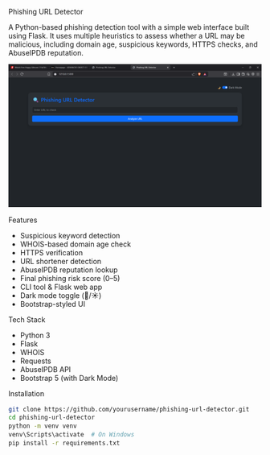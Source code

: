 Phishing URL Detector

A Python-based phishing detection tool with a simple web interface built using Flask. It uses multiple heuristics to assess whether a URL may be malicious, including domain age, suspicious keywords, HTTPS checks, and AbuseIPDB reputation.

![App Screenshot](demo.png)


Features

- Suspicious keyword detection
-  WHOIS-based domain age check
-  HTTPS verification
-  URL shortener detection
-  AbuseIPDB reputation lookup
-  Final phishing risk score (0–5)
-  CLI tool & Flask web app
-  Dark mode toggle (🌙/☀️)
-  Bootstrap-styled UI



Tech Stack

- Python 3
- Flask
- WHOIS
- Requests
- AbuseIPDB API
- Bootstrap 5 (with Dark Mode)


Installation

```bash
git clone https://github.com/yourusername/phishing-url-detector.git
cd phishing-url-detector
python -m venv venv
venv\Scripts\activate  # On Windows
pip install -r requirements.txt
